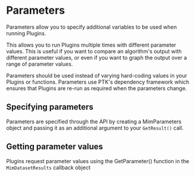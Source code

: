 # Parameters

Parameters allow you to specify additional variables to be used when running Plugins.

This allows you to run Plugins multiple times with different parameter values. This is useful if you want to compare an algorithm's output with different parameter values, or even if you want to
graph the output over a range of parameter values.

Parameters should be used instead of varying hard-coding values in your Plugins or functions. Parameters use PTK's dependency framework which ensures that Plugins are re-run as required when the parameters change.


## Specifying parameters

Parameters are specified through the API by creating a MimParameters object and passing it as an additional argument to your `GetResult()` call.


## Getting parameter values

Plugins request parameter values using the GetParameter() function in the `MimDatasetResults` callback object
